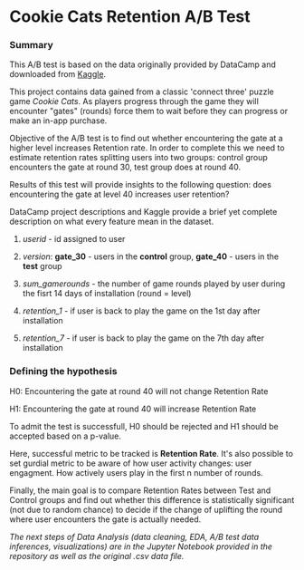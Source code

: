 # Cookie Cats Retention A/B Test


### Summary


This A/B test is based on the data originally provided by DataCamp and downloaded from [Kaggle](https://www.kaggle.com/datasets/yufengsui/mobile-games-ab-testing).

This project contains data gained from a classic 'connect three' puzzle game *Cookie Cats*. As players progress through the game they will encounter "gates" (rounds) force them to wait before they can progress or make an in-app purchase. 

Objective of the A/B test is to find out whether encountering the gate at a higher level increases Retention rate. In order to complete this we need to estimate retention rates splitting users into two groups: control group encounters the gate at round 30, test group does at round 40. 

Results of this test will provide insights to the following question: does encountering the gate at level 40 increases user retention? 

DataCamp project descriptions and Kaggle provide a brief yet complete description on what every feature mean in the dataset.

1) *userid* - id assigned to user 

2) *version*: **gate_30** - users in the **control** group, 
              **gate_40** - users in the **test** group

3) *sum_gamerounds* - the number of game rounds played by user during the fisrt 14 days of installation (round = level)

4) *retention_1* - if user is back to play the game on the 1st day after installation 

5) *retention_7* - if user is back to play the game on the 7th day after installation


### Defining the hypothesis

H0: Encountering the gate at round 40 will not change Retention Rate

H1: Encountering the gate at round 40 will increase Retention Rate

To admit the test is successfull, H0 should be rejected and H1 should be accepted based on a p-value. 

Here, successful metric to be tracked is **Retention Rate**. It's also possible to set gurdial metric to be aware of how user activity changes: user engagment. How actively users play in the first n number of rounds. 

Finally, the main goal is to compare Retention Rates between Test and Control groups and find out whether this difference is statistically significant (not due to random chance) to decide if the change of uplifting the round where user encounters the gate is actually needed. 

*The next steps of Data Analysis (data cleaning, EDA, A/B test data inferences, visualizations) are in the Jupyter Notebook provided in the repository as well as the original .csv data file.*
